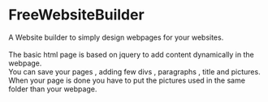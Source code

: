 # FreeWebsiteBuilder
A Website builder to simply design webpages for your websites.</br>
</br>
The basic html page is based on jquery to add content dynamically in the webpage.</br>
You can save your pages , adding few divs , paragraphs , title and pictures.</br>
When your page is done you have to put the pictures used in the same folder than your webpage.
